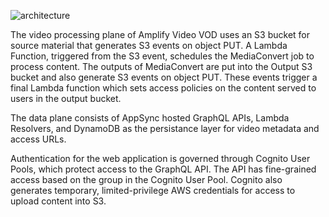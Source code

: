   ![architecture](https://www.amplify-video.com/unicornflix/amplify_arch.png)

The video processing plane of Amplify Video VOD uses an S3 bucket for source material that generates S3 events on object PUT. A Lambda Function, triggered from the S3 event, schedules the MediaConvert job to process  content. The outputs of MediaConvert are put into the Output S3 bucket and also generate S3 events on object PUT. These events trigger a final Lambda function which sets access policies on the content served to users in the output bucket.

The data plane consists of AppSync hosted GraphQL APIs, Lambda Resolvers, and DynamoDB as the persistance layer for video metadata and access URLs. 

Authentication for the web application is governed through Cognito User Pools, which protect access to the GraphQL API. The API has fine-grained access based on the group in the Cognito User Pool. Cognito also generates temporary, limited-privilege AWS credentials for access to upload content into S3.